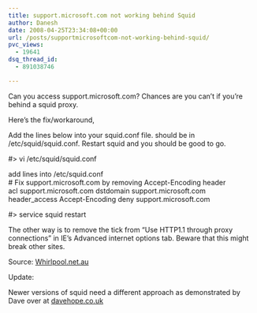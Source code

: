```yaml
---
title: support.microsoft.com not working behind Squid
author: Danesh
date: 2008-04-25T23:34:08+00:00
url: /posts/supportmicrosoftcom-not-working-behind-squid/
pvc_views:
  - 19641
dsq_thread_id:
  - 891038746

---
```

Can you access support.microsoft.com? Chances are you can&#8217;t if you&#8217;re behind a squid proxy.

Here&#8217;s the fix/workaround,

Add the lines below into your squid.conf file. should be in /etc/squid/squid.conf. Restart squid and you should be good to go.

#> vi /etc/squid/squid.conf

add lines into /etc/squid.conf  
\# Fix support.microsoft.com by removing Accept-Encoding header  
acl support.microsoft.com dstdomain support.microsoft.com  
header_access Accept-Encoding deny support.microsoft.com

#> service squid restart

The other way is to remove the tick from &#8220;Use HTTP1.1 through proxy connections&#8221; in IE&#8217;s Advanced internet options tab. Beware that this might break other sites.

Source: [Whirlpool.net.au][1]

Update:

Newer versions of squid need a different approach as demonstrated by Dave over at [davehope.co.uk][2]

 [1]: http://forums.whirlpool.net.au/forum-replies-archive.cfm/959960.html
 [2]: http://davehope.co.uk/Blog/microsoft-break-supportmicrosoftcom-for-squid-users/#comment-582